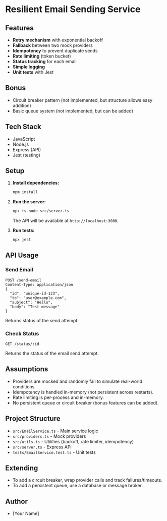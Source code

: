 # Resilient Email Sending Service

## Features

- **Retry mechanism** with exponential backoff
- **Fallback** between two mock providers
- **Idempotency** to prevent duplicate sends
- **Rate limiting** (token bucket)
- **Status tracking** for each email
- **Simple logging**
- **Unit tests** with Jest

## Bonus

- Circuit breaker pattern (not implemented, but structure allows easy addition)
- Basic queue system (not implemented, but can be added)

## Tech Stack

- JavaScript
- Node.js
- Express (API)
- Jest (testing)

## Setup

1. **Install dependencies:**
   ```sh
   npm install
   ```
2. **Run the server:**

   ```sh
   npx ts-node src/server.ts
   ```

   The API will be available at `http://localhost:3000`.

3. **Run tests:**
   ```sh
   npx jest
   ```

## API Usage

### Send Email

```
POST /send-email
Content-Type: application/json
{
  "id": "unique-id-123",
  "to": "user@example.com",
  "subject": "Hello",
  "body": "Test message"
}
```

Returns status of the send attempt.

### Check Status

```
GET /status/:id
```

Returns the status of the email send attempt.

## Assumptions

- Providers are mocked and randomly fail to simulate real-world conditions.
- Idempotency is handled in-memory (not persistent across restarts).
- Rate limiting is per-process and in-memory.
- No persistent queue or circuit breaker (bonus features can be added).

## Project Structure

- `src/EmailService.ts` - Main service logic
- `src/providers.ts` - Mock providers
- `src/utils.ts` - Utilities (backoff, rate limiter, idempotency)
- `src/server.ts` - Express API
- `tests/EmailService.test.ts` - Unit tests

## Extending

- To add a circuit breaker, wrap provider calls and track failures/timeouts.
- To add a persistent queue, use a database or message broker.

## Author

- [Your Name]
